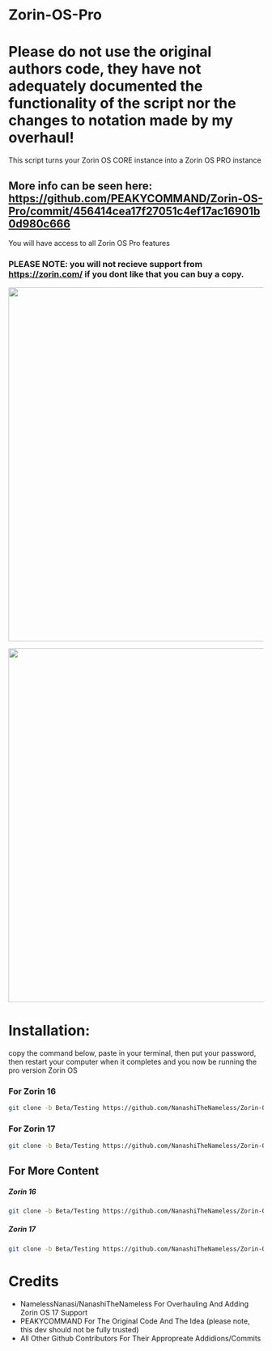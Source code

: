 # Zorin-OS-Pro
# Please do not use the original authors code, they have not adequately documented the functionality of the script nor the changes to notation made by my overhaul!
This script turns your Zorin OS CORE instance into a Zorin OS PRO instance
## More info can be seen here: https://github.com/PEAKYCOMMAND/Zorin-OS-Pro/commit/456414cea17f27051c4ef17ac16901b0d980c666

You will have access to all Zorin OS Pro features

### PLEASE NOTE: you will not recieve support from https://zorin.com/ if you dont like that you can buy a copy.
<p align="center">
<img width="700" src="https://user-images.githubusercontent.com/91558914/184500559-7c74f6db-f82d-415f-b88a-c00e09c600e3.png">
</p>

<p align="center">
<img width="700" src="https://user-images.githubusercontent.com/91558914/184501028-9958ac42-0cfb-4870-bf56-8ce24e6437f0.png">
</p>

# Installation:
copy the command below, paste in your terminal, then put your password, then restart your computer when it completes and you now be running the pro version Zorin OS

### For Zorin 16
```bash
git clone -b Beta/Testing https://github.com/NanashiTheNameless/Zorin-OS-Pro.git && ./Zorin-OS-Pro/zorin.sh -6
```

### For Zorin 17
```bash
git clone -b Beta/Testing https://github.com/NanashiTheNameless/Zorin-OS-Pro.git && ./Zorin-OS-Pro/zorin.sh -7
```

## For More Content
##### Zorin 16
```bash
git clone -b Beta/Testing https://github.com/NanashiTheNameless/Zorin-OS-Pro.git && ./Zorin-OS-Pro/zorin.sh -6 -M
```
##### Zorin 17
```bash
git clone -b Beta/Testing https://github.com/NanashiTheNameless/Zorin-OS-Pro.git && ./Zorin-OS-Pro/zorin.sh -7 -M
```

# Credits
- NamelessNanasi/NanashiTheNameless For Overhauling And Adding Zorin OS 17 Support
- PEAKYCOMMAND For The Original Code And The Idea (please note, this dev should not be fully trusted)
- All Other Github Contributors For Their Appropreate Addidions/Commits
